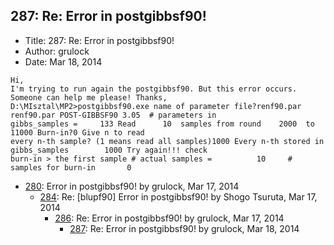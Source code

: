 ## 287: Re: Error in postgibbsf90!

- Title: 287: Re: Error in postgibbsf90!
- Author: grulock
- Date: Mar 18, 2014
```
Hi,
I'm trying to run again the postgibbsf90. But this error occurs. Someone can help me please! Thanks,
D:\MIsztal\MP2>postgibbsf90.exe name of parameter file?renf90.par renf90.par POST-GIBBSF90 3.05  # parameters in
gibbs_samples = 	133 Read	  10  samples from round	2000  to       11000 Burn-in?0 Give n to read
every n-th sample? (1 means read all samples)1000 Every n-th stored in gibbs_samples	    1000 Try again!!! check
burn-in > the first sample # actual samples =	       10     # samples for burn-in	      0
```

- [280](0280.md): Error in postgibbsf90! by grulock, Mar 17, 2014
    - [284](0284.md): Re: [blupf90] Error in postgibbsf90! by Shogo Tsuruta, Mar 17, 2014
        - [286](0286.md): Re: Error in postgibbsf90! by grulock, Mar 17, 2014
            - [287](0287.md): Re: Error in postgibbsf90! by grulock, Mar 18, 2014
